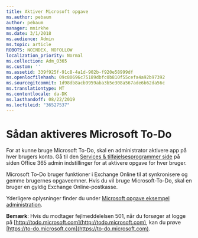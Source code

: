 ```yaml
---
title: Aktiver Microsoft opgave
ms.author: pebaum
author: pebaum
manager: mnirkhe
ms.date: 3/1/2018
ms.audience: Admin
ms.topic: article
ROBOTS: NOINDEX, NOFOLLOW
localization_priority: Normal
ms.collection: Adm_O365
ms.custom: ''
ms.assetid: 339f925f-91c8-4a1d-902b-f920e58999df
ms.openlocfilehash: 09c80696c75189dbfc0b810f55cefa4a92b97392
ms.sourcegitcommit: 1d98db8acb9959aba3b5e308a567ade6b62da56c
ms.translationtype: MT
ms.contentlocale: da-DK
ms.lasthandoff: 08/22/2019
ms.locfileid: "36527537"
---
```

# <a name="how-to-enable-microsoft-to-do"></a>Sådan aktiveres Microsoft To-Do

For at kunne bruge Microsoft To-Do, skal en administrator aktivere app på hver brugers konto. Gå til den [Services &amp; tilføjelsesprogrammer side](https://portal.office.com/adminportal/home#/Settings/ServicesAndAddIns) på siden Office 365 admin indstillinger for at aktivere opgave for hver bruger. 
  
Microsoft To-Do bruger funktioner i Exchange Online til at synkronisere og gemme brugernes opgaveemner. Hvis du vil bruge Microsoft-To-Do, skal en bruger en gyldig Exchange Online-postkasse.
  
Yderligere oplysninger finder du under [Microsoft opgave eksempel administration](https://support.office.com/article/490c1a8c-2333-4952-8125-841afadb9620.aspx).
  
 **Bemærk**: Hvis du modtager fejlmeddelelsen 501, når du forsøger at logge på [http://todo.microsoft.com](http://todo.microsoft.com), kan du prøve [https://to-do.microsoft.com](https://to-do.microsoft.com).
  

